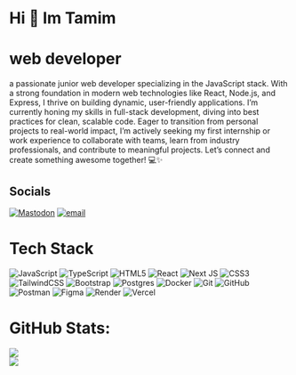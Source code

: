 # Hi 👋 Im Tamim

# web developer

a passionate junior web developer specializing in the JavaScript stack. With a strong foundation in modern web technologies like React, Node.js, and Express, I thrive on building dynamic, user-friendly applications. I’m currently honing my skills in full-stack development, diving into best practices for clean, scalable code. Eager to transition from personal projects to real-world impact, I’m actively seeking my first internship or work experience to collaborate with teams, learn from industry professionals, and contribute to meaningful projects. Let’s connect and create something awesome together! 💻✨


## Socials
[![Mastodon](https://img.shields.io/badge/-MASTODON-%232B90D9?logo=mastodon&logoColor=white)](https://mastodon.social/@tamimq) [![email](https://img.shields.io/badge/Email-D14836?logo=gmail&logoColor=white)](mailto:tamimyousefi023@gmail.com) 

#  Tech Stack
![JavaScript](https://img.shields.io/badge/javascript-%23323330.svg?style=plastic&logo=javascript&logoColor=%23F7DF1E) ![TypeScript](https://img.shields.io/badge/typescript-%23007ACC.svg?style=plastic&logo=typescript&logoColor=white) ![HTML5](https://img.shields.io/badge/html5-%23E34F26.svg?style=plastic&logo=html5&logoColor=white) ![React](https://img.shields.io/badge/react-%2320232a.svg?style=plastic&logo=react&logoColor=%2361DAFB) ![Next JS](https://img.shields.io/badge/Next-black?style=plastic&logo=next.js&logoColor=white) ![CSS3](https://img.shields.io/badge/css3-%231572B6.svg?style=plastic&logo=css3&logoColor=white) ![TailwindCSS](https://img.shields.io/badge/tailwindcss-%2338B2AC.svg?style=plastic&logo=tailwind-css&logoColor=white) ![Bootstrap](https://img.shields.io/badge/bootstrap-%238511FA.svg?style=plastic&logo=bootstrap&logoColor=white) ![Postgres](https://img.shields.io/badge/postgres-%23316192.svg?style=plastic&logo=postgresql&logoColor=white) ![Docker](https://img.shields.io/badge/docker-%230db7ed.svg?style=plastic&logo=docker&logoColor=white) ![Git](https://img.shields.io/badge/git-%23F05033.svg?style=plastic&logo=git&logoColor=white) ![GitHub](https://img.shields.io/badge/github-%23121011.svg?style=plastic&logo=github&logoColor=white) ![Postman](https://img.shields.io/badge/Postman-FF6C37?style=plastic&logo=postman&logoColor=white) ![Figma](https://img.shields.io/badge/figma-%23F24E1E.svg?style=plastic&logo=figma&logoColor=white)  ![Render](https://img.shields.io/badge/Render-%46E3B7.svg?style=plastic&logo=render&logoColor=white) ![Vercel](https://img.shields.io/badge/vercel-%23000000.svg?style=plastic&logo=vercel&logoColor=white) 
<br/>

#  GitHub Stats:
![](https://nirzak-streak-stats.vercel.app/?user=tamim-01&theme=react&hide_border=true)<br/>
![](https://github-readme-stats.vercel.app/api/top-langs/?username=tamim-01&theme=react&hide_border=true&include_all_commits=true&count_private=true&layout=compact)

